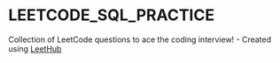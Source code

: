 # LEETCODE_SQL_PRACTICE
Collection of LeetCode questions to ace the coding interview! - Created using [LeetHub](https://github.com/QasimWani/LeetHub)
